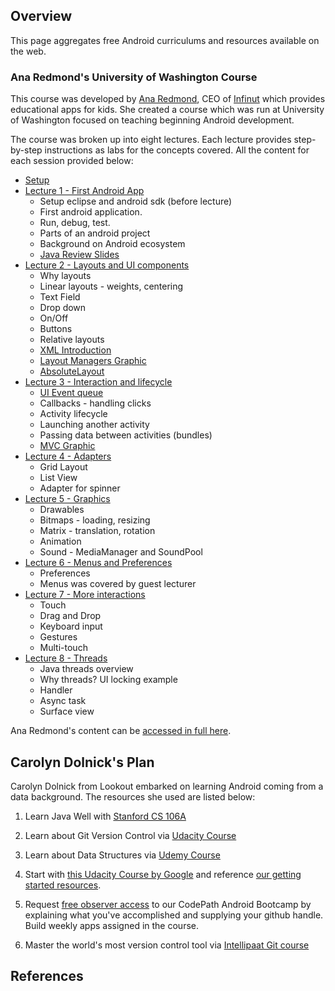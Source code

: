 ## Overview

This page aggregates free Android curriculums and resources available on the web. 

### Ana Redmond's University of Washington Course

This course was developed by [Ana Redmond](https://www.linkedin.com/in/anaredmond), CEO of [Infinut](http://infinut.com/) which provides educational apps for kids. She created a course which was run at University of Washington focused on teaching beginning Android development. 

The course was broken up into eight lectures. Each lecture provides step-by-step instructions as labs for the concepts covered. All the content for each session provided below:

* [Setup](https://drive.google.com/open?id=0B_tq9HHgpVcWUDBDbVJXYXhCQ1k&authuser=0)
* [Lecture 1 - First Android App](https://docs.google.com/document/d/1N79okO44pwKybUd08XcHe2MVAcmQ4R9mVKXeCdWjfcA/edit?usp=sharing) 
  * Setup eclipse and android sdk (before lecture)
  * First android application. 
  * Run, debug, test.
  * Parts of an android project
  * Background on Android ecosystem
  * [Java Review Slides](https://docs.google.com/presentation/d/1ZunRXfbh6LkgsFuuKpybLbMxxpVyqk-UGsO82RMhGhU/pub?start=false&loop=false&delayms=3000)
* [Lecture 2 - Layouts and UI components](https://drive.google.com/open?id=0B_tq9HHgpVcWOUx5ODEyNVlSdjg&authuser=0)
  * Why layouts
  * Linear layouts - weights, centering
  * Text Field
  * Drop down
  * On/Off
  * Buttons
  * Relative layouts
  * [XML Introduction](https://drive.google.com/open?id=0B_tq9HHgpVcWaW02dGI4NThQNVE&authuser=0)
  * [Layout Managers Graphic](https://drive.google.com/open?id=0B_tq9HHgpVcWMWtVMUMwZHUxZjg&authuser=0)
  * [AbsoluteLayout](https://drive.google.com/open?id=0B_tq9HHgpVcWVjByb1haTXBLdFE&authuser=0)
* [Lecture 3 - Interaction and lifecycle](https://drive.google.com/open?id=0B_tq9HHgpVcWQm14RldieU5xX2s&authuser=0)
  * [UI Event queue](https://drive.google.com/open?id=0B_tq9HHgpVcWM1lQLV96blkxd00&authuser=0)
  * Callbacks - handling clicks
  * Activity lifecycle
  * Launching another activity		
  * Passing data between activities (bundles)
  * [MVC Graphic](https://drive.google.com/open?id=0B_tq9HHgpVcWTVZBdWVPVzZkRGs&authuser=0)
* [Lecture 4 - Adapters](https://drive.google.com/open?id=1dO7brxGUKMDpgIT77UUL9Fb3VX9CbDoHzD7vPApFbXA&authuser=0)
  * Grid Layout
  * List View
  * Adapter for spinner
* [Lecture 5 - Graphics](https://drive.google.com/open?id=1S0-6w_QH6MO27n8eKH5eDE39cMEl07GYeSqBcQLSP6Q&authuser=0)
  * Drawables
  * Bitmaps - loading, resizing
  * Matrix - translation, rotation
  * Animation
  * Sound - MediaManager and SoundPool
* [Lecture 6 - Menus and Preferences](https://drive.google.com/open?id=1RM0_xIJsXFoBlPrUCotTiE0M-6ab_h38MA7QnHaPHiw&authuser=0)
  * Preferences
  * Menus was covered by guest lecturer
* [Lecture 7 - More interactions](https://drive.google.com/open?id=1maafD3BSrcC-W0UvTlcM3nWRdcgOosSN-meMAu8iQe0&authuser=0)
  * Touch
  * Drag and Drop
  * Keyboard input
  * Gestures
  * Multi-touch
* [Lecture 8 - Threads](https://drive.google.com/open?id=1UThmjIiZxV6u66qoDja5nfcjkL5fnZim4uqgdBGXxSs&authuser=0)
  * Java threads overview
  * Why threads? UI locking example
  * Handler
  * Async task
  * Surface view

Ana Redmond's content can be [accessed in full here](https://drive.google.com/drive/u/0/#folders/0B5u8j07GbVMlZk5PMUROT2N6Z00).

## Carolyn Dolnick's Plan

Carolyn Dolnick from Lookout embarked on learning Android coming from a data background. The resources she used are listed below:

1. Learn Java Well with [Stanford CS 106A](https://github.com/NatashaTheRobot/Stanford-CS-106A/wiki/Stanford-Introduction-To-Computer-Science-Programming-Methodology-CS106A-Class-Guide)
2. Learn about Git Version Control via [Udacity Course](https://www.udacity.com/course/ud775)
3. Learn about Data Structures via [Udemy Course](https://www.udemy.com/introduction-to-data-structures-algorithms-in-java/)
4. Start with [this Udacity Course by Google](https://www.udacity.com/course/new-android-fundamentals--ud851) and reference [our getting started resources](https://guides.codepath.com/android#getting-started). 
5. Request [free observer access](mailto:contact@codepath.com) to our CodePath Android Bootcamp by explaining what you've accomplished and supplying your github handle. Build weekly apps assigned in the course.

6. Master the world's most version control tool via [Intellipaat Git course](https://intellipaat.com/git-github-training/)

## References